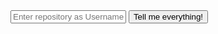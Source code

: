<form action="#" method="post">
  <input type="text" name="repo" placeholder="Enter repository as Username/Repository separated by commas"/>
  <input type="submit" name="submit" value="Tell me everything!"/>
</formm>
